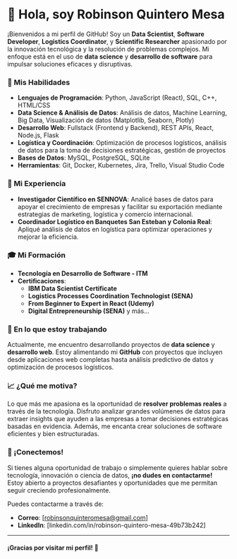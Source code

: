 # 👋 Hola, soy Robinson Quintero Mesa

¡Bienvenidos a mi perfil de GitHub! Soy un **Data Scientist**, **Software Developer**, **Logistics Coordinator**, y **Scientific Researcher** apasionado por la innovación tecnológica y la resolución de problemas complejos. Mi enfoque está en el uso de **data science** y **desarrollo de software** para impulsar soluciones eficaces y disruptivas.

### 🚀 Mis Habilidades

- **Lenguajes de Programación**: Python, JavaScript (React), SQL, C++, HTML/CSS
- **Data Science & Análisis de Datos**: Análisis de datos, Machine Learning, Big Data, Visualización de datos (Matplotlib, Seaborn, Plotly)
- **Desarrollo Web**: Fullstack (Frontend y Backend), REST APIs, React, Node.js, Flask
- **Logística y Coordinación**: Optimización de procesos logísticos, análisis de datos para la toma de decisiones estratégicas, gestión de proyectos
- **Bases de Datos**: MySQL, PostgreSQL, SQLite
- **Herramientas**: Git, Docker, Kubernetes, Jira, Trello, Visual Studio Code

### 💼 Mi Experiencia

- **Investigador Científico en SENNOVA**: Analicé bases de datos para apoyar el crecimiento de empresas y facilitar su exportación mediante estrategias de marketing, logística y comercio internacional.
- **Coordinador Logístico en Banquetes San Esteban y Colonia Real**: Apliqué análisis de datos en logística para optimizar operaciones y mejorar la eficiencia.

### 🎓 Mi Formación

- **Tecnología en Desarrollo de Software - ITM**
- **Certificaciones**:
  - **IBM Data Scientist Certificate**
  - **Logistics Processes Coordination Technologist (SENA)**
  - **From Beginner to Expert in React (Udemy)**
  - **Digital Entrepreneurship (SENA)** y más...

### 🌱 En lo que estoy trabajando

Actualmente, me encuentro desarrollando proyectos de **data science** y **desarrollo web**. Estoy alimentando mi **GitHub** con proyectos que incluyen desde aplicaciones web completas hasta análisis predictivo de datos y optimización de procesos logísticos.

### 📈 ¿Qué me motiva?

Lo que más me apasiona es la oportunidad de **resolver problemas reales** a través de la tecnología. Disfruto analizar grandes volúmenes de datos para extraer insights que ayuden a las empresas a tomar decisiones estratégicas basadas en evidencia. Además, me encanta crear soluciones de software eficientes y bien estructuradas.

### 📩 ¡Conectemos!

Si tienes alguna oportunidad de trabajo o simplemente quieres hablar sobre tecnología, innovación o ciencia de datos, **¡no dudes en contactarme!** Estoy abierto a proyectos desafiantes y oportunidades que me permitan seguir creciendo profesionalmente.

Puedes contactarme a través de:
- **Correo**: [robinsonquinteromesa@gmail.com]
- **LinkedIn**: [linkedin.com/in/robinson-quintero-mesa-49b73b242]

---

#### ¡Gracias por visitar mi perfil! 🚀

